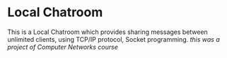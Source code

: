 # Local Chatroom
 This is a Local Chatroom which provides sharing messages between unlimited clients, using TCP/IP protocol, Socket programming.
*this was a project of Computer Networks course*
